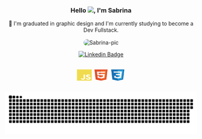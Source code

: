 <h3 align="center">Hello <img src="https://raw.githubusercontent.com/MartinHeinz/MartinHeinz/master/wave.gif" width="30px">, I'm Sabrina</h3>

<p align="center"> 🌱 I'm graduated in graphic design and I'm currently studying to become a Dev Fullstack. </p>

<div align="center">
  
  <img align="center" alt="Sabrina-pic" height="150" style="border-radius:50px;" src="https://i.imgur.com/SrX1aNP.gif"><br>

  
  [![Linkedin Badge](https://img.shields.io/badge/-LinkedIn-blue?style=flat-square&logo=Linkedin&logoColor=white&link=https://www.linkedin.com/in/sabrinamartins2/)](https://www.linkedin.com/in/sabrinamartins2/)

  <div style="display: inline_block"><br>
  <img align="center" alt="Js" height="30" width="40" src="https://raw.githubusercontent.com/devicons/devicon/master/icons/javascript/javascript-plain.svg"> 
  <img align="center" alt="HTML" height="30" width="40" src="https://raw.githubusercontent.com/devicons/devicon/master/icons/html5/html5-original.svg"> 
  <img align="center" alt="CSS" height="30" width="40" src="https://raw.githubusercontent.com/devicons/devicon/master/icons/css3/css3-original.svg">
  </div>
  
  ##
  
  ![Snake animation](https://github.com/chellebernardo/chellebernardo/blob/output/github-contribution-grid-snake.svg)

</div>

